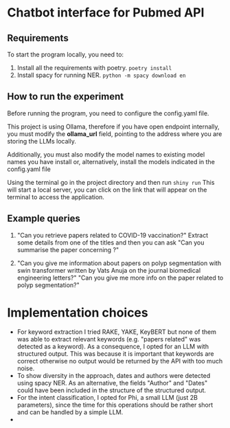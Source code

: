 # Chatbot interface for Pubmed API

## Requirements
To start the program locally, you need to:
1) Install all the requirements with poetry.
   ```poetry install```
2) Install spacy for running NER.
   ```python -m spacy download en```

## How to run the experiment
Before running the program, you need to configure the config.yaml file.

This project is using Ollama, therefore if you have open endpoint internally, you must modify the **ollama_url** field, pointing to the address where you are storing the LLMs locally.

Additionally, you must also modify the model names to existing model names you have install or, alternatively, install the models indicated in the config.yaml file

Using the terminal go in the project directory and then run
```shiny run```
This will start a local server, you can click on the link that will appear on the terminal to access the application.


## Example queries
1) "Can you retrieve papers related to COVID-19 vaccination?"
   Extract some details from one of the titles and then you can ask "Can you summarise the paper concerning <insert details from title>?"

2) "Can you give me information about papers on polyp segmentation with swin transformer written by Vats Anuja on the journal biomedical engineering letters?"
   "Can you give me more info on the paper related to polyp segmentation?"


# Implementation choices
- For keyword extraction I tried RAKE, YAKE, KeyBERT but none of them was able to extract relevant keywords (e.g. "papers related" was detected as a keyword). As a consequence, I opted for an LLM with structured output. This was because it is important that keywords are correct otherwise no output would be returned by the API with too much noise.
- To show diversity in the approach, dates and authors were detected using spacy NER. As an alternative, the fields "Author" and "Dates" could have been included in the structure of the structured output.
- For the intent classification, I opted for Phi, a small LLM (just 2B parameters), since the time for this operations should be rather short and can be handled by a simple LLM.
- 
